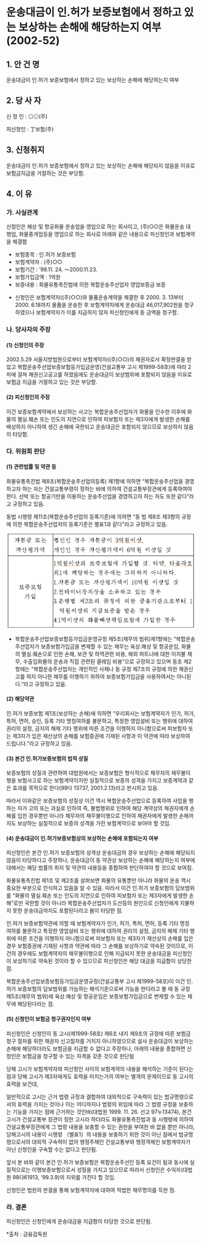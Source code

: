 # 운송대금이 인.허가 보증보험에서 정하고 있는 보상하는 손해에 해당하는지 여부 (2002-52)

## 1. 안 건 명
운송대금이 인․허가 보증보험에서 정하고 있는 보상하는 손해에 해당하는지 여부

## 2. 당 사 자

신 청 인 : ◎◎(주)

피신청인 : 丁보험(주) 

## 3. 신청취지

운송대금이 인․허가 보증보험에서 정하고 있는 보상하는 손해에 해당되지 않음을 이유로 보험금지급을 거절하는 것은 부당함.

## 4. 이   유
### 가. 사실관계

신청인은 해상 및 항공화물 운송업을 영업으로 하는 회사이고, (주)○○은 화물운송 대행업, 화물중개업등을 영업으로 하는 회사로 아래와 같은 내용으로 피신청인과 보험계약을 체결함 

- 보험종목 : 인․허가 보증보험
- 보험계약자 : (주)○○
- 보험기간 : ’99.11. 24. ～2000.11.23.
- 보험가입금액 : 1억원
- 보증내용 : 화물유통촉진법에 의한 복합운송주선업자 영업보증금 보증
        
* 신청인은 보험계약자((주)○○)와 물품운송계약을 체결한 후  2000. 3. 13부터 2000. 6.18까지 물품을 운송한 후 보험계약자에게 운송대금 46,017,902원을 청구하였으나 보험계약자가 이를 지급하지 않자 피신청인에게 동 금액을 청구함.

### 나. 당사자의 주장
   
#### (1) 신청인의 주장

2002.5.29 서울지방법원으로부터 보험계약자((주)○○)의 채권자로서 확정판결을 받았고 복합운송주선업보증보험등가입금운영(건설교통부 고시 제1999-58호)에 따라 2차에 걸쳐 채권신고공고를 하였음에도 운송대금이 보상범위에 포함되지 않음을 이유로 보험금 지급을 거절하고 있는 것은 부당함.

#### (2) 피신청인의 주장

이건 보증보험계약에서 보상하는 사고는 복합운송주선업자가 화물을 인수한 이후에 화물의 멸실․훼손 또는 인도의 지연으로 인하여 피보험자 또는 제3자에게 발생한 손해를 배상하지 아니하여 생긴 손해에 국한되고 운송대금은 포함되지 않으므로 보상하지 않음이 타당함.
 
### 다. 위원회 판단

#### (1) 관련법률 및 약관 등

화물유통촉진법 제8조(복합운송주선업의등록) 제1항에 의하면 “복합운송주선업을 경영하고자 하는 자는 건설교통부령이 정하는 바에 의하여 건설교통부장관에게 등록하여야 한다. 선박 또는 항공기만을 이용하는 운송주선업을 경영하고자 하는 자도 또한 같다”라고 규정하고 있음.

동법 시행령 제11조(복합운송주선업의 등록기준)에 의하면 “동 법 제8조 제3항의 규정에 의한 복합운송주선업자의 등록기준은 별표1과 같다”라고 규정하고 있음.

![alt image](https://raw.githubusercontent.com/aijinet/bodoc-claim-contents/master/contents/images/88_1.PNG)


<!--       
자본금 또는
자산평가액
법인인 경우 자본금이 3억원이상, 
개인인 경우 자산평가액이 6억원 이상일 것
보증보험 
가입
1억원이상의 보증보험에 가입할 것. 다만, 다음각호의1에 해당하는 경우에는 그러하지 아니하다.
1.자본금 또는 자산평가액이 10억원 이상일 것
2.컨테이너장치장을 소유하고 있는 경우
3.은행법 제2조의 규정에 의한 금융기관으로부터 1억원이상의 지급보증을 받은 경우
4.1억이상의 화물배상책임보험에 가입한 경우
-->

* 복합운송주선업보증보험등가입금운영규정 제5조(채무의 범위)제1항에는 “복합운송주선업자가 보증보험가입금을 변제할 수 있는 채무는 육상․해상 및 항공운임, 화물의 멸실․훼손으로 인한 손해, 보관 및 하역관련 비용, 해외 파트너에 대한 미지불 채무, 수출입화물의 운송과 직접 관련된 클레임 비용”으로 규정하고 있으며 동조 제2항에는 “복합운송주선업자는 개인적인 사채나 동 규정 제7조의 규정에 의한 채권신고를 하지 아니한 채무를 이행하기 위하여 보증보험가입금을 사용하여서는 아니된다.”라고 규정하고 있음. 

#### (2) 해당약관

인․허가 보증보험 제1조(보상하는 손해)에 의하면 “우리회사는 보험계약자가 인가, 허가, 특허, 면허, 승인, 등록 기타 명칭여하를 불문하고, 특정한 영업설비 또는 행위에 대하여 권리의 설정, 금지의 해제 기타 행위에 따른 조건을 이행하지 아니함으로써 피보험자 또는 제3자가 입은 재산상의 손해를 보험증권에 기재된 사항과 이 약관에 따라 보상하여 드립니다.”라고 규정하고 있음.
        
#### (3) 본건 인․허가보증보험의 법적 성질 

보증보험의 성질과 관련하여 대법원에서는 보증보험은 형식적으로 채무자의 채무불이행을 보험사고로 하는 보험계약이지만 실질적으로 보증의 성격을 가지고 보증계약과 같은 효과를 목적으로 한다(99다 13737, 2001.2.13)라고 판시하고 있음.

따라서 이와같은 보증보험의 성질상 이건 역시 복합운송주선업으로 등록하여 사업을 행하는 자가 고의 또는 과실로 인하여 즉, 불법행위로 인하여 해당 계약상의 채권자에게 손해를 입힌 경우뿐만 아니라 채무자의 채무불이행으로 인하여 채권자에게 발생한 손해까지도 보상하는 실질적으로 보증의 성격을 가진 보험계약으로 보아야 할 것임. 

#### (4) 운송대금이 인․허가보증보험상의 보상하는 손해에 포함되는지 여부

피신청인은 본건 인․허가 보증보험의 성격상 운송대금의 경우 보상하는 손해에 해당되지 않음이 타당하다고 주장하나, 운송대금이 동 약관상 보상하는 손해에 해당하는지 여부에 대해서는 해당 법률의 취지 및 약관의 내용등을 종합하여 판단하여야 할 것으로 보여짐. 

화물유통촉진법 제1조 및 제2조를 살펴보면 화물의 유통뿐만 아니라 화물의 운송 역시 중요한 부분으로 인식하고 있음을 알 수 있음. 따라서 이건 인․허가 보증보험의 담보범위를 “화물의 멸실․훼손 또는 인도의 지연으로 인하여 피보험자 또는 제3자에게 발생한 손해”로만 국한할 것이 아니라 복합운송주선업자가 도산등의 원인으로 신청인에게 지불하지 못한 운송대금까지도 포함된다라고 봄이 타당한 점. 

인․허가 보증보험약관에 의할 때 보험계약자가 인가, 허가, 특허, 면허, 등록 기타 명칭 여하를 불문하고 특정한 영업설비 또는 행위에 대하여 권리의 설정, 금지의 해제 기타 행위에 따른 조건을 이행하지 아니함으로써 피보험자 또는 제3자가 재산상의 손해를 입은 경우 보험증권에 기재된 사항과 약관에 따라 그 손해를 보상하기로 약속된 것이므로, 이건의 경우에도 보험계약자의 채무불이행으로 인해 지급되지 못한 운송대금을 피신청인이 보상하기로 약속된 것이라 할 수 있으므로 피신청인은 해당 대금을 지급함이 상당한 점.

복합운송주선업보증보험등가입금운영규정(건설교통부 고시 제1999-58호)이 이건 인․허가 보증보험의 담보범위를 가늠하는 해석기준으로써 기능을 한다라고 볼 때 동 규정 제5조(채무의 범위)에 육상․해상 및 항공운임은 보증보험가입금으로 변제할 수 있는 채무에 해당된다라는 점. 

#### (5) 신청인이 보험금 청구권자인지 여부

피신청인은 신청인이 동 고시(제1999-58호) 제6조 내지 제9조의 규정에 따른 보험금 청구 절차를 위한 채권자 신고절차를 거치지 아니하였으므로 설사 운송대금이 보상하는 손해에 해당하더라도 보험금을 지급할 수 없다고 주장하나, 아래의 내용을 종합하면 신청인은 보험금을 청구할 수 있는 자격을 갖춘 것으로 판단됨        

당해 고시가 보험계약자와 피신청인 사이의 보험계약의 내용을 해석하는 기준이 된다는 점과 당해 고시가 제3자에게도 효력을 미치는가의 여부는 별개의 문제이므로 동 고시의 효력을 보건대, 

일반적으로 고시는 근거 법령 규정과 결합하여 대외적으로 구속력이 있는 법규명령으로서의 효력을 가지는 것이나 이는 어디까지나 법령의 위임에 따라 그 법령 규정을 보충하는 기능을 가지는 점에 근거하는 것인바(대법원 1999. 11. 26. 선고 97누13474), 본건 고시가 건설교통부 장관이 정한 고시라 하더라도 화물유통촉진법과 동 시행령에 의하여 건설교통부장관에게 그 법령 내용을 보충할 수 있는 권한을 부여한 바 없을 뿐만 아니라, 당해고시의 내용이 시행령 〔별표1〕의 내용을 보충하기 위한 것이 아닌 점에서 법규명령으로서의 대외적 구속력이 없어 행정주체인 건설교통부와 행정객체인 보험계약자가 아닌 신청인을 구속할 수는 없다고 판단됨.

앞서 본 바와 같이 본건 인․허가 보증보험은 복합운송주선인 등록 요건이 됨과 동시에 실질적으로는 이행보증보험으로서 성질을 가지고 있으므로 따라서 신청인은 수익자(대법원 98다61913, ‘99.3.9)의 지위를 가진다 할 것임. 

신청인은 법원의 판결을 통해 보험계약자에 대하여 적법한 채무명의를 득한 점.

### 라. 결론

피신청인은 신청인에게 운송대금을 지급함이 타당한 것으로 판단됨.

*출처 : 금융감독원